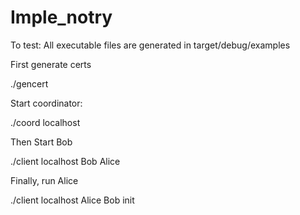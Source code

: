 # Imple_notry
To test:
All executable files are generated in target/debug/examples

First generate certs

./gencert

Start coordinator:

./coord localhost

Then Start Bob

./client localhost Bob Alice

Finally, run Alice

./client localhost Alice Bob init